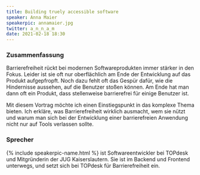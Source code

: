 ```yaml
---
title: Building truely accessible software
speaker: Anna Maier
speakerpic: annamaier.jpg
twitter: a_n_n_a_m
date: 2021-02-18 18:30
---
```


### Zusammenfassung

Barrierefreiheit rückt bei modernen Softwareprodukten immer stärker in den Fokus. 
Leider ist sie oft nur oberflächlich am Ende der Entwicklung auf das Produkt aufgepfropft.
Noch dazu fehlt oft das Gespür dafür, wie die Hindernisse aussehen, auf die Benutzer stoßen können.
Am Ende hat man dann oft ein Produkt, dass stellenweise barrierefrei für einige Benutzer ist.

Mit diesem Vortrag möchte ich einen Einstiegspunkt in das komplexe Thema bieten. Ich erkläre, 
was Barrierefreiheit wirklich ausmacht, wem sie nützt und warum man sich bei der Entwicklung 
einer barrierefreien Anwendung nicht nur auf Tools verlassen sollte.

### Sprecher

{% include speakerpic-name.html %} ist Softwareentwickler bei TOPdesk und Mitgründerin der JUG Kaiserslautern. 
Sie ist im Backend und Frontend unterwegs, und setzt sich bei TOPdesk für Barrierefreiheit ein.
